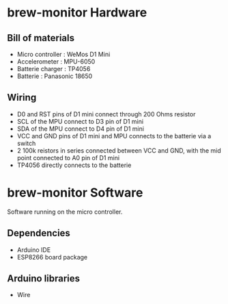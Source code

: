 # brew-monitor Hardware

## Bill of materials
- Micro controller : WeMos D1 Mini
- Accelerometer : MPU-6050
- Batterie charger : TP4056
- Batterie : Panasonic 18650

## Wiring
- D0 and RST pins of D1 mini connect through 200 Ohms resistor
- SCL of the MPU connect to D3 pin of D1 mini
- SDA of the MPU connect to D4 pin of D1 mini
- VCC and GND pins of D1 mini and MPU connects to the batterie via a switch
- 2 100k reistors in series connected between VCC and GND, with the mid point connected to A0 pin of D1 mini
- TP4056 directly connects to the batterie

# brew-monitor Software

Software running on the micro controller.

## Dependencies
- Arduino IDE
- ESP8266 board package

## Arduino libraries
- Wire
